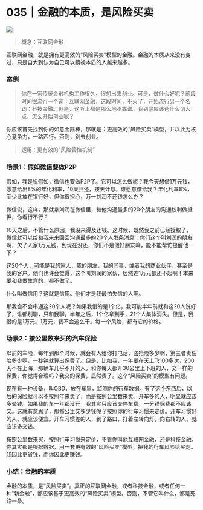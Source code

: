 # 035｜金融的本质，是风险买卖

![](../img/59908c7dbbe3eca7b2f45e96c17c9145.jpg)

> 概念：互联网金融

互联网金融，就是拥有更高效的“风险买卖”模型的金融。金融的本质从来没有变过，只是自大到认为自己可以藐视本质的人越来越多。

### 案例

> 你在一家传统金融机构工作很久，很想出来创业。可是，做什么好呢？前段时间很流行一个词：互联网金融，这段时间，不火了，开始流行另一个名词：科技金融。但是，这听上都是那么地不靠谱。我到底应该选什么切入点，怎么开始创业呢？

你应该首先找到你的如意金箍棒，那就是：更高效的“风险买卖”模型，并以此为核心竞争力，一路西行。否则，别去创业。

> 运用：更有效的“风险管控机制”

### 场景1：假如微信要做P2P

假如，我是说假如，微信也要做P2P了。它可以怎么做呢？我今天想借1万元钱，愿意给出8%的年化利率，10天归还，按天计息。谁愿意借给我？年化利率8%，至少比放在银行好，但你很担心，万一刘润不还钱怎么办？

微信说，这样，那就拿刘润在微信里，和他沟通最多的20个朋友的沟通权利做抵押，你看行不行？

10天之后，不管什么原因，我没来得及还钱。这时候，既然我之前已经授权了，微信就可以给和我来来回回沟通最多的20个人发条消息：你们这个叫刘润的朋友啊，欠了人家1万元钱，到现在没还，你们不是他好朋友嘛，能不能帮忙提醒他一下？

这20个人，可能是我的家人，我的朋友，我的同事，或者我的商业伙伴，甚至是我的客户。他们也许会觉得，这个叫刘润的家伙，居然连1万元都还不起啊！本来要和我做生意的，都不做了。

什么叫做信用？这就是信用。他们才是我最怕失信的人啊。

那我会不会串通这20个人呢？如果我借的是1个亿，我可能半年前就和这20人说好了，谁都别聊，只和我聊。半年之后，1个亿拿到手，21个人集体消失。但是，我借的是1万元。1万元，我不会这么干。每一个风险，都有它的价格。

### 场景2：按公里数来买的汽车保险

以前的车险，每年到那个时候，就会有人给你打电话，盗抢险多少啊，第三者责任险多少啊，一秒钟就算出保费了。但是，比如我，一年要在天上飞100多次，200天不在上海，那辆车几乎不开的人，和你每天都开30公里上下班的人，交一样的保费，你觉得合理吗？我交的保费，显然贵了。这个“风险买卖”的模型有问题。

现在有一种设备，叫OBD，放在车里，监测你的行车数据。有了这个东西后，以后的保险就可以不按照年来卖了，而是按照公里数来卖。开车多的人，明显就应该多交钱。如果我的车一年都没开，我其实只应该交停车费，一分钱保费都不应该交。这就有意思了，那每公里交多少钱呢？按照你的行车习惯来定价。开车习惯好的人，就应该便宜。开车习惯差的人，到了路口，打着左转向灯，向右转的人，就应该多交钱。

按照公里数来买，按照行车习惯来定价，不管你叫他互联网金融，还是科技金融，你其实都是根据数据，用一套更有效的“风险买卖”模型，把我的行车风险给买走。我因此更省钱，而你因此更赚钱。

### 小结：金融的本质

金融的本质，是“风险买卖”。真正的互联网金融，或者科技金融，或者任何一种“新金融”，都应该基于更高效的“风险买卖”模型。否则，不管它叫什么，都是死路一条。